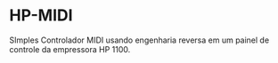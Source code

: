 # HP-MIDI
SImples Controlador MIDI usando engenharia reversa em um painel de controle da empressora HP 1100.

